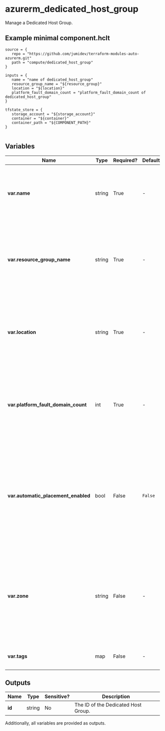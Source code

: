 # azurerm_dedicated_host_group

Manage a Dedicated Host Group.

## Example minimal component.hclt

```hcl
source = {
   repo = "https://github.com/jumidev/terraform-modules-auto-azurerm.git" 
   path = "compute/dedicated_host_group" 
}

inputs = {
   name = "name of dedicated_host_group" 
   resource_group_name = "${resource_group}" 
   location = "${location}" 
   platform_fault_domain_count = "platform_fault_domain_count of dedicated_host_group" 
}

tfstate_store = {
   storage_account = "${storage_account}" 
   container = "${container}" 
   container_path = "${COMPONENT_PATH}" 
}


```

## Variables

| Name | Type | Required? |  Default  |  Description |
| ---- | ---- | --------- |  ----------- | ----------- |
| **var.name** | string | True | -  |  Specifies the name of the Dedicated Host Group. Changing this forces a new resource to be created. | 
| **var.resource_group_name** | string | True | -  |  Specifies the name of the resource group the Dedicated Host Group is located in. Changing this forces a new resource to be created. | 
| **var.location** | string | True | -  |  The Azure location where the Dedicated Host Group exists. Changing this forces a new resource to be created. | 
| **var.platform_fault_domain_count** | int | True | -  |  The number of fault domains that the Dedicated Host Group spans. Changing this forces a new resource to be created. | 
| **var.automatic_placement_enabled** | bool | False | `False`  |  Would virtual machines or virtual machine scale sets be placed automatically on this Dedicated Host Group? Defaults to `false`. Changing this forces a new resource to be created. | 
| **var.zone** | string | False | -  |  Specifies the Availability Zone in which this Dedicated Host Group should be located. Changing this forces a new Dedicated Host Group to be created. | 
| **var.tags** | map | False | -  |  A mapping of tags to assign to the resource. | 



## Outputs

| Name | Type | Sensitive? | Description |
| ---- | ---- | --------- | --------- |
| **id** | string | No  | The ID of the Dedicated Host Group. | 

Additionally, all variables are provided as outputs.

